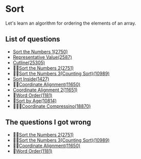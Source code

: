 Sort
=============
Let's learn an algorithm for ordering the elements of an array.

List of questions
-------------

- [Sort the Numbers 1(2750)](https://github.com/yoru4890/coding_test/blob/main/baekjoon/sort/2750.md)
- [Representative Value(2587)](https://github.com/yoru4890/coding_test/blob/main/baekjoon/sort/2587.md)
- [Cutline(25305)](https://github.com/yoru4890/coding_test/blob/main/baekjoon/sort/25305.md)
- 🌟🌟[Sort the Numbers 2(2751)](https://github.com/yoru4890/coding_test/blob/main/baekjoon/sort/2751.md)
- 🌟🌟[Sort the Numbers 3(Counting Sort)(10989)](https://github.com/yoru4890/coding_test/blob/main/baekjoon/sort/10989.md)
- [Sort Inside(1427)](https://github.com/yoru4890/coding_test/blob/main/baekjoon/sort/1427.md)
- 🌟🌟[Coordinate Alignment(11650)](https://github.com/yoru4890/coding_test/blob/main/baekjoon/sort/11650.md)
- [Coordinate Alignment 2(11651)](https://github.com/yoru4890/coding_test/blob/main/baekjoon/sort/11651.md)
- 🌟[Word Order(1181)](https://github.com/yoru4890/coding_test/blob/main/baekjoon/sort/1181.md)
- 🌟[Sort by Age(10814)](https://github.com/yoru4890/coding_test/blob/main/baekjoon/sort/10814.md)
- 🌟🌟🌟[Coordinate Compressino(18870)](https://github.com/yoru4890/coding_test/blob/main/baekjoon/sort/18870.md)


The questions I got wrong
---------------

- 🌟🌟[Sort the Numbers 2(2751)](https://github.com/yoru4890/coding_test/blob/main/baekjoon/sort/2751.md)
- 🌟🌟[Sort the Numbers 3(Counting Sort)(10989)](https://github.com/yoru4890/coding_test/blob/main/baekjoon/sort/10989.md)
- 🌟🌟[Coordinate Alignment(11650)](https://github.com/yoru4890/coding_test/blob/main/baekjoon/sort/11650.md)
- 🌟[Word Order(1181)](https://github.com/yoru4890/coding_test/blob/main/baekjoon/sort/1181.md)
